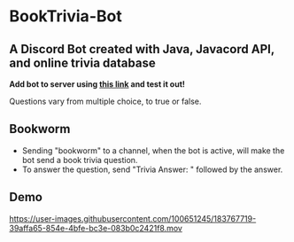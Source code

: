 # BookTrivia-Bot
## A Discord Bot created with Java, Javacord API, and online trivia database

**Add bot to server using [this link](https://discord.com/api/oauth2/authorize?client_id=1004848023525937313&permissions=8&scope=bot) and test it out!**

Questions vary from multiple choice, to true or false.

## Bookworm
- Sending "bookworm" to a channel, when the bot is active, will make the bot send a book trivia question. 
- To answer the question, send "Trivia Answer: " followed by the answer. 

## Demo

https://user-images.githubusercontent.com/100651245/183767719-39affa65-854e-4bfe-bc3e-083b0c2421f8.mov

